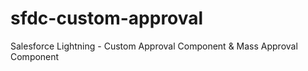 # sfdc-custom-approval
Salesforce Lightning - Custom Approval Component &amp; Mass Approval Component
